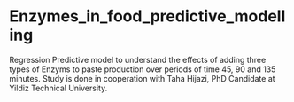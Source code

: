 # Enzymes_in_food_predictive_modelling
Regression Predictive model to understand the effects of adding three types of Enzyms to paste production over periods of time 45, 90 and 135 minutes.
Study is done in cooperation with Taha Hijazi, PhD Candidate at Yildiz Technical University.
